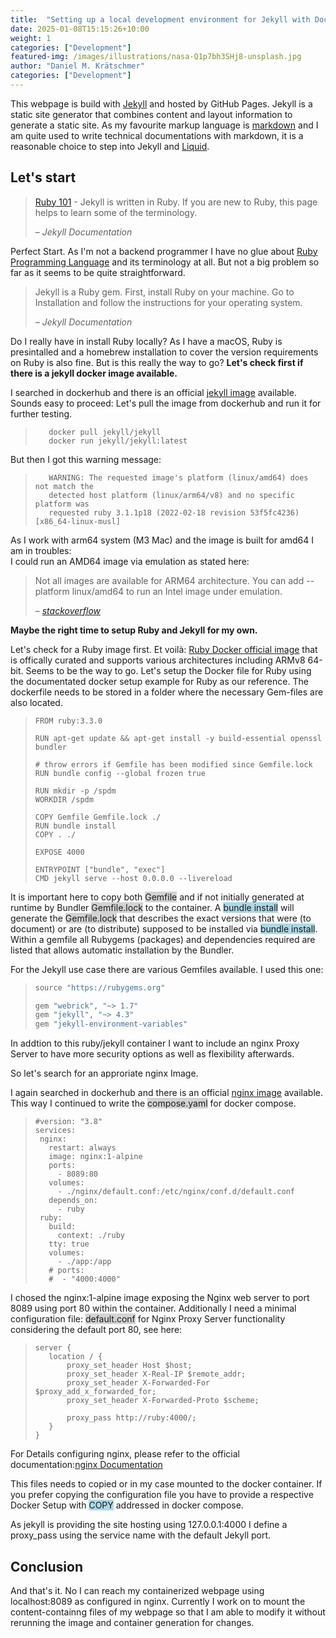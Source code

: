 ```yaml
---
title:  "Setting up a local development environment for Jekyll with Docker"
date: 2025-01-08T15:15:26+10:00
weight: 1
categories: ["Development"]
featured-img: /images/illustrations/nasa-Q1p7bh3SHj8-unsplash.jpg
author: "Daniel M. Krätschmer"
categories: ["Development"]
---
```



This webpage is build with [Jekyll](https://jekyllrb.com) and hosted by GitHub Pages. 
Jekyll is a static site generator that combines content and layout information to generate a static site.
As my favourite markup language is [markdown](https://www.markdownguide.org) 
and I am quite used to write technical documentations with markdown,
it is a reasonable choice to step into Jekyll and [Liquid](https://github.com/Shopify/liquid/wiki). 

## Let's start

> [Ruby 101](https://jekyllrb.com/docs/ruby-101/) - Jekyll is written in Ruby. If you are new to Ruby, this page helps to learn some of the terminology. 
>
> – _Jekyll Documentation_

Perfect Start. As I'm not a backend programmer I have no glue about
[Ruby Programming Language](https://www.ruby-lang.org/en/) and its terminology at all. 
But not a big problem so far as it seems to be quite straightforward.

> Jekyll is a Ruby gem. First, install Ruby on your machine. Go to Installation and follow the instructions for your operating system.
>
> – _Jekyll Documentation_

Do I really have in install Ruby locally? As I have a macOS, Ruby is presintalled and a homebrew installation to cover the version requirements on Ruby is also fine. But is this really the way to go? </b>
**Let's check first if there is a jekyll docker image available.**

I searched in dockerhub and there is an official [jekyll image](https://hub.docker.com/r/jekyll/jekyll/) available. 
Sounds easy to proceed: Let's pull the image from dockerhub and run it for further testing.  

>```shell
>    docker pull jekyll/jekyll
>    docker run jekyll/jekyll:latest 
>```

But then I got this warning message: 

>```shell
>    WARNING: The requested image's platform (linux/amd64) does not match the
>    detected host platform (linux/arm64/v8) and no specific platform was
>    requested ruby 3.1.1p18 (2022-02-18 revision 53f5fc4236) [x86_64-linux-musl]
>```

As I work with arm64 system (M3 Mac) and the image is built for amd64 I am in troubles:  
I could run an AMD64 image via emulation as stated here: 

> Not all images are available for ARM64 architecture. You can add --platform linux/amd64 to run an Intel image under emulation.
>
> – [_stackoverflow_](https://stackoverflow.com/questions/67458621/how-to-run-amd64-docker-image-on-arm64-host-platform)

**Maybe the right time to setup Ruby and Jekyll for my own.**

Let's check for a Ruby image first. Et voilà: [Ruby Docker official image](https://hub.docker.com/_/ruby) 
that is offically curated and supports various architectures including ARMv8 64-bit. Seems to be the way to go. 
Let's setup the Docker file for Ruby using the documentated docker setup example for Ruby as our reference. The dockerfile needs to be stored in a folder where the necessary Gem-files are also located.

>```shell
>FROM ruby:3.3.0
>
>RUN apt-get update && apt-get install -y build-essential openssl bundler
>
># throw errors if Gemfile has been modified since Gemfile.lock
>RUN bundle config --global frozen true
>
>RUN mkdir -p /spdm
>WORKDIR /spdm
>
>COPY Gemfile Gemfile.lock ./
>RUN bundle install
>COPY . ./
>
>EXPOSE 4000
>
>ENTRYPOINT ["bundle", "exec"]
>CMD jekyll serve --host 0.0.0.0 --livereload
>```

It is important here to copy both <span style="background-color: lightgrey">Gemfile</span> 
and if not initially generated at runtime by Bundler 
<span style="background-color: lightgrey">Gemfile.lock</span> to the container. 
A <span style="background-color: lightblue">bundle install</span> will generate the <span style="background-color: lightgrey">Gemfile.lock</span> that describes the exact versions that were (to document) or are (to distribute) supposed to be installed via <span style="background-color: lightblue">bundle install</span>.
Within a gemfile all Rubygems (packages) and dependencies required are listed
that allows automatic installation by the Bundler.

For the Jekyll use case there are various Gemfiles available. I used this one: 
>```ruby
>source "https://rubygems.org"
>
>gem "webrick", "~> 1.7"
>gem "jekyll", "~> 4.3"
>gem "jekyll-environment-variables"
>```
In addtion to this ruby/jekyll container I want to include an nginx Proxy Server to have more security options as well as flexibility afterwards. 

So let's search for an approriate nginx Image. 

I again searched in dockerhub and there is an official [nginx image](https://hub.docker.com/_/nginx) available.   
This way I continued to write the <span style="background-color: lightgrey">compose.yaml</span> for docker compose. 

>```docker
>#version: "3.8"
>services:
>  nginx:
>    restart: always
>    image: nginx:1-alpine
>    ports:
>      - 8089:80
>    volumes:
>      - ./nginx/default.conf:/etc/nginx/conf.d/default.conf
>    depends_on:
>      - ruby
>  ruby:
>    build:
>      context: ./ruby
>    tty: true
>    volumes:
>      - ./app:/app
>    # ports:
>    #  - "4000:4000"
>```

I chosed the nginx:1-alpine image exposing the Nginx web server to port 8089 using port 80 within the container. 
Additionally I need a minimal configuration file: <span style="background-color: lightgrey">default.conf</span> for Nginx Proxy Server functionality
considering the default port 80, see here: 

>```shell
> server {
>    location / {
>        proxy_set_header Host $host;
>        proxy_set_header X-Real-IP $remote_addr;
>        proxy_set_header X-Forwarded-For $proxy_add_x_forwarded_for;
>        proxy_set_header X-Forwarded-Proto $scheme;
>
>        proxy_pass http://ruby:4000/;
>    }
>}
>```

For Details configuring nginx, please refer to the official documentation:[nginx Documentation](https://nginx.org/en/docs/)

This files needs to copied or in my case mounted to the docker container. 
If you prefer copying the configuration file you have to provide a respective 
Docker Setup with <span style="background-color: lightblue">COPY</span> addressed in docker compose.  

As jekyll is providing the site hosting using 127.0.0.1:4000 
I define a proxy_pass using the service name with the default Jekyll port.  

## Conclusion

And that's it. No I can reach my containerized webpage using localhost:8089 as configured in nginx. 
Currently I work on to mount the content-containng files of my webpage so that I am able to modify it without rerunning the image and container generation for changes.  